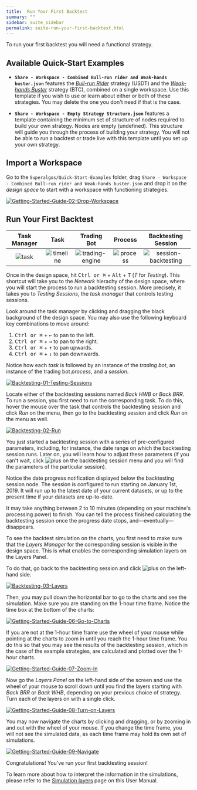 ```yaml
---
title:  Run Your First Backtest
summary: ""
sidebar: suite_sidebar
permalink: suite-run-your-first-backtest.html
---
```


To run your first backtest you will need a functional strategy. 

## Available Quick-Start Examples

* **```Share - Workspace - Combined Bull-run rider and Weak-hands buster.json```** features the [*Bull-run Rider*](https://github.com/Superalgos/Strategy-USDT-BullRunRider) strategy (USDT) and the [*Weak-hands Buster*](https://github.com/Superalgos/Strategy-BTC-WeakHandsBuster) strategy (BTC), combined on a single workspace. Use this template if you wish to use or learn about either or both of these strategies. You may delete the one you don't need if that is the case.

* **```Share - Workspace - Empty Strategy Structure.json```** features a template containing the minimum set of structure of nodes required to build your own strategy. Nodes are empty (undefined). This structure will guide you through the process of building your strategy. You will not be able to run a backtest or trade live with this template until you set up your own strategy.

## Import a Workspace

Go to the ```Superalgos/Quick-Start-Examples``` folder, drag ```Share - Workspace - Combined Bull-run rider and Weak-hands buster.json``` and drop it on the _design space_ to start with a workspace with functioning strategies.

[![Getting-Started-Guide-02-Drop-Workspace](https://user-images.githubusercontent.com/13994516/67231208-2907ba00-f43f-11e9-82b4-d78c0ace4d0a.gif)](https://user-images.githubusercontent.com/13994516/67231208-2907ba00-f43f-11e9-82b4-d78c0ace4d0a.gif)

## Run Your First Backtest

| Task Manager | Task | Trading Bot | Process | Backtesting Session |
| :---: | :---: | :---: | :---: | :---: |
|![task](https://user-images.githubusercontent.com/13994516/66308205-ca9eef80-e906-11e9-8864-f7dba886bc7d.png) | ![timeline](https://user-images.githubusercontent.com/13994516/67079956-73b1d980-f194-11e9-89e0-9c8d1ea2ad1d.png) | ![trading-engine](https://user-images.githubusercontent.com/13994516/69948042-2f358f80-14ef-11ea-9193-f49eeb67b51c.png) | ![process](https://user-images.githubusercontent.com/13994516/67079738-00a86300-f194-11e9-9f59-a4cc4ce6d56c.png) | ![session-backtesting](https://user-images.githubusercontent.com/13994516/66318052-e7452280-e91a-11e9-94a7-90ebe6ee6e62.png) |

Once in the design space, hit <kbd>Ctrl or &#8984;</kbd> + <kbd>Alt</kbd> + <kbd>T</kbd> (*T* for *Testing*). This shortcut will take you to the *Network* hierachy of the design space, where you will start the process to run a backtesting session. More precisely, it takes you to *Testing Sessions*, the *task manager* that controls testing sessions.

Look around the task manager by clicking and dragging the black background of the design space. You may also use the following keyboard key combinations to move around:

1. <kbd>Ctrl or &#8984;</kbd> + <kbd>&#8592;</kbd> to pan to the left.
1. <kbd>Ctrl or &#8984;</kbd> + <kbd>&#8594;</kbd> to pan to the right.
1. <kbd>Ctrl or &#8984;</kbd> + <kbd>&#8593;</kbd> to pan upwards.
1. <kbd>Ctrl or &#8984;</kbd> + <kbd>&#8595;</kbd> to pan downwards.

Notice how each *task* is followed by an instance of the *trading bot*, an instance of the trading bot *process*, and a *session*. 

[![Backtesting-01-Testing-Sessions](https://user-images.githubusercontent.com/13994516/70341072-650da780-1852-11ea-9940-60bd619ac266.gif)](https://user-images.githubusercontent.com/13994516/70341072-650da780-1852-11ea-9940-60bd619ac266.gif)


Locate either of the backtesting sessions named *Back HWB* or *Back BRR*. To run a session, you first need to run the corresponding task. To do this, hover the mouse over the task that controls the backtesting session and click *Run* on the menu, then go to the backtesting session and click *Run* on the menu as well.

[![Backtesting-02-Run](https://user-images.githubusercontent.com/13994516/70341073-650da780-1852-11ea-80ac-f879be1d559e.gif)](https://user-images.githubusercontent.com/13994516/70341073-650da780-1852-11ea-80ac-f879be1d559e.gif)


You just started a backtesting session with a series of pre-configured parameters, including, for instance, the date range on which the backtesting session runs. Later on, you will learn how to adjust these parameters (if you can't wait, click ![plus](https://user-images.githubusercontent.com/13994516/70042962-121cc180-15c0-11ea-8322-018f78524f39.PNG) on the backtesting session menu and you will find the parameters of the particular session). 

Notice the date progress notification displayed below the backtesting session node. The session is configured to run starting on January 1st, 2019. It will run up to the latest date of your current datasets, or up to the present time if your datasets are up-to-date.

It may take anything between 2 to 10 minutes (depending on your machine's processing power) to finish. You can tell the process finished calculating the backtesting session once the progress date stops, and—eventually—disappears.

To see the backtest simulation on the charts, you first need to make sure that the *Layers Manager* for the corresponding session is visible in the design space. This is what enables the corresponding simulation layers on the Layers Panel. 

To do that, go back to the backtesting session and click ![plus](https://user-images.githubusercontent.com/13994516/70042962-121cc180-15c0-11ea-8322-018f78524f39.PNG) on the left-hand side.

[![Backtesting-03-Layers](https://user-images.githubusercontent.com/13994516/70341075-65a63e00-1852-11ea-9ae4-3b58a26b3c8c.gif)](https://user-images.githubusercontent.com/13994516/70341075-65a63e00-1852-11ea-9ae4-3b58a26b3c8c.gif)

Then, you may pull down the horizontal bar to go to the charts and see the simulation. Make sure you are standing on the 1-hour time frame. Notice the time box at the bottom of the charts:

[![Getting-Started-Guide-06-Go-to-Charts](https://user-images.githubusercontent.com/13994516/67237146-fc599f80-f44a-11e9-8da4-c95fc6295d52.gif)](https://user-images.githubusercontent.com/13994516/67237146-fc599f80-f44a-11e9-8da4-c95fc6295d52.gif)

If you are not at the 1-hour time frame use the wheel of your mouse while pointing at the charts to zoom in until you reach the 1-hour time frame. You do this so that you may see the results of the backtesting session, which in the case of the example strategies, are calculated and plotted over the 1-hour charts.

[![Getting-Started-Guide-07-Zoom-In](https://user-images.githubusercontent.com/13994516/67237088-d7fdc300-f44a-11e9-8ae5-d3fd394ffc22.gif)](https://user-images.githubusercontent.com/13994516/67237088-d7fdc300-f44a-11e9-8ae5-d3fd394ffc22.gif)

Now go the *Layers Panel* on the left-hand side of the screen and use the wheel of your mouse to scroll down until you find the layers starting with *Back BRR* or *Back WHB*, depending on your previous choice of strategy. Turn each of the layers on with a single click.

[![Getting-Started-Guide-08-Turn-on-Layers](https://user-images.githubusercontent.com/13994516/67237090-d8965980-f44a-11e9-86ba-3eb1e6980ae2.gif)](https://user-images.githubusercontent.com/13994516/67237090-d8965980-f44a-11e9-86ba-3eb1e6980ae2.gif)

You may now navigate the charts by clicking and dragging, or by zooming in and out with the wheel of your mouse. If you change the time frame, you will not see the simulated data, as each time frame may hold its own set of simulations.

[![Getting-Started-Guide-09-Navigate](https://user-images.githubusercontent.com/13994516/67237276-3e82e100-f44b-11e9-977f-a02da0857b38.gif)](https://user-images.githubusercontent.com/13994516/67237276-3e82e100-f44b-11e9-977f-a02da0857b38.gif)

Congratulations! You've run your first backtesting session!

To learn more about how to interpret the information in the simulations, please refer to the [Simulation layers](Simulation-Layers) page on this User Manual.